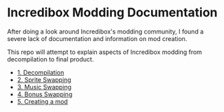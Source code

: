 # Incredibox Modding Documentation
After doing a look around Incredibox's modding community, I found a severe lack of documentation and information on mod creation.

This repo will attempt to explain aspects of Incredibox modding from decompilation to final product.


- [1. Decompilation](https://github.com/sealldeveloper/incredibox-modding-docs/tree/main/1.%20Decompilation)
- [2. Sprite Swapping](https://github.com/sealldeveloper/incredibox-modding-docs/tree/main/2.%20Sprite%20Swapping)
- [3. Music Swapping](https://github.com/sealldeveloper/incredibox-modding-docs/tree/main/3.%20Music%20Swapping)
- [4. Bonus Swapping](https://github.com/sealldeveloper/incredibox-modding-docs/tree/main/4.%20Bonus%20Swapping)
- [5. Creating a mod](https://github.com/sealldeveloper/incredibox-modding-docs/tree/main/5.%20Creating%20a%20mod)
